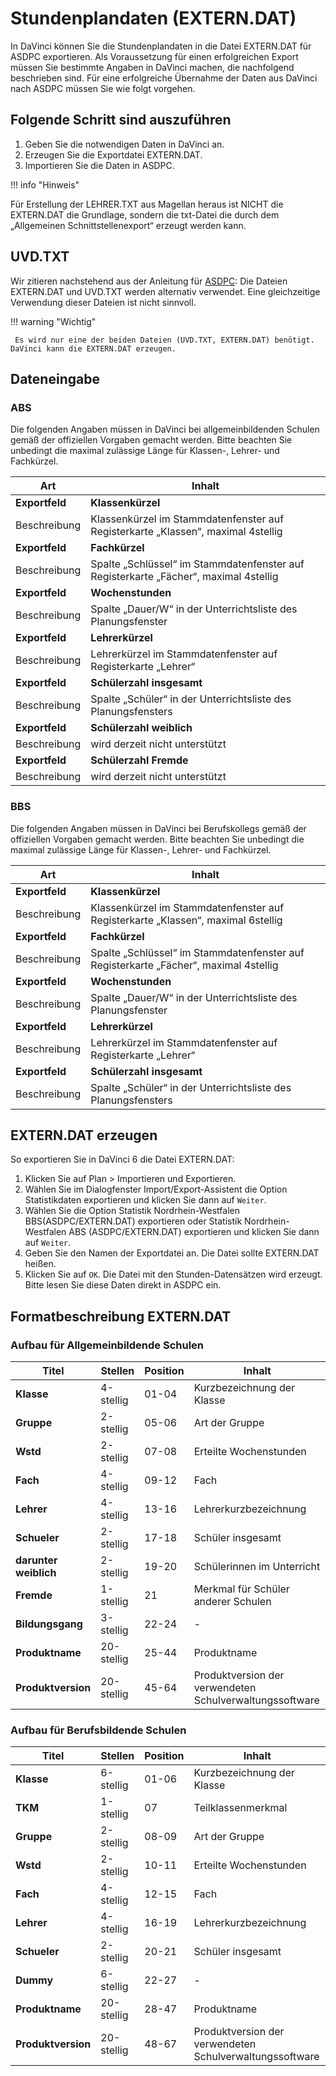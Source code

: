 # Stundenplandaten \(EXTERN.DAT\)

In DaVinci können Sie die Stundenplandaten in die Datei EXTERN.DAT für ASDPC exportieren. Als Voraussetzung für einen erfolgreichen Export müssen Sie bestimmte Angaben in DaVinci machen, die nachfolgend beschrieben sind. Für eine erfolgreiche Übernahme der Daten aus DaVinci nach ASDPC müssen Sie wie folgt vorgehen.

## Folgende Schritt sind auszuführen

1. Geben Sie die notwendigen Daten in DaVinci an.
2. Erzeugen Sie die Exportdatei EXTERN.DAT.
3. Importieren Sie die Daten in ASDPC.

!!! info "Hinweis"

   Für Erstellung der LEHRER.TXT aus Magellan heraus ist NICHT die EXTERN.DAT die Grundlage, sondern die txt-Datei die durch dem „Allgemeinen Schnittstellenexport“ erzeugt werden kann.

## UVD.TXT

Wir zitieren nachstehend aus der Anleitung für [ASDPC](https://schulverwaltungsprogramme.msb.nrw.de/asschule.pdf):
Die Dateien EXTERN.DAT und UVD.TXT werden alternativ verwendet. Eine gleichzeitige Verwendung dieser Dateien ist nicht sinnvoll.

!!! warning "Wichtig"

     Es wird nur eine der beiden Dateien (UVD.TXT, EXTERN.DAT) benötigt. DaVinci kann die EXTERN.DAT erzeugen.

## Dateneingabe

### ABS

Die folgenden Angaben müssen in DaVinci bei allgemeinbildenden Schulen gemäß der offiziellen Vorgaben gemacht werden. Bitte beachten Sie unbedingt die maximal zulässige Länge für Klassen-, Lehrer- und Fachkürzel.

Art               | Inhalt
----------------- | ------
**Exportfeld**    | **Klassenkürzel**
Beschreibung      | Klassenkürzel im Stammdatenfenster auf Registerkarte „Klassen“, maximal 4stellig
**Exportfeld**    | **Fachkürzel**
Beschreibung      | Spalte „Schlüssel“ im Stammdatenfenster auf Registerkarte „Fächer“, maximal 4stellig
**Exportfeld**    | **Wochenstunden**
Beschreibung      | Spalte „Dauer/W“ in der Unterrichtsliste des Planungsfenster
**Exportfeld**    | **Lehrerkürzel**
Beschreibung      | Lehrerkürzel im Stammdatenfenster auf Registerkarte „Lehrer“
**Exportfeld**    | **Schülerzahl insgesamt**
Beschreibung      | Spalte „Schüler“ in der Unterrichtsliste des Planungsfensters
**Exportfeld**    | **Schülerzahl weiblich**
Beschreibung      | wird derzeit nicht unterstützt
**Exportfeld**    | **Schülerzahl Fremde**
Beschreibung      | wird derzeit nicht unterstützt

### BBS

Die folgenden Angaben müssen in DaVinci bei Berufskollegs gemäß der offiziellen Vorgaben gemacht werden. Bitte beachten Sie unbedingt die maximal zulässige Länge für Klassen-, Lehrer- und Fachkürzel.

Art               | Inhalt
----------------- | ------
**Exportfeld**    | **Klassenkürzel**
Beschreibung      | Klassenkürzel im Stammdatenfenster auf Registerkarte „Klassen“, maximal 6stellig
**Exportfeld**    | **Fachkürzel**
Beschreibung      | Spalte „Schlüssel“ im Stammdatenfenster auf Registerkarte „Fächer“, maximal 4stellig
**Exportfeld**    | **Wochenstunden**
Beschreibung      | Spalte „Dauer/W“ in der Unterrichtsliste des Planungsfenster
**Exportfeld**    | **Lehrerkürzel**
Beschreibung      | Lehrerkürzel im Stammdatenfenster auf Registerkarte „Lehrer“
**Exportfeld**    | **Schülerzahl insgesamt**
Beschreibung      | Spalte „Schüler“ in der Unterrichtsliste des Planungsfensters

## EXTERN.DAT erzeugen

So exportieren Sie in DaVinci 6 die Datei EXTERN.DAT:

1. Klicken Sie auf Plan > Importieren und Exportieren.
2. Wählen Sie im Dialogfenster Import/Export-Assistent die Option Statistikdaten exportieren und klicken Sie dann auf `Weiter`.
3. Wählen Sie die Option Statistik Nordrhein-Westfalen BBS\(ASDPC/EXTERN.DAT\) exportieren oder Statistik Nordrhein-Westfalen ABS \(ASDPC/EXTERN.DAT\) exportieren und klicken Sie dann auf `Weiter`.
4. Geben Sie den Namen der Exportdatei an. Die Datei sollte EXTERN.DAT heißen.  
5. Klicken Sie auf `OK`. Die Datei mit den Stunden-Datensätzen wird erzeugt. Bitte lesen Sie diese Daten direkt in ASDPC ein.

## Formatbeschreibung EXTERN.DAT

### Aufbau für Allgemeinbildende Schulen

Titel                 | Stellen    | Position | Inhalt
--------------------- | ---------- | -------- | ------
**Klasse**            | 4-stellig  | 01-04    | Kurzbezeichnung der Klasse
**Gruppe**            | 2-stellig  | 05-06    | Art der Gruppe
**Wstd**              | 2-stellig  | 07-08    | Erteilte Wochenstunden
**Fach**              | 4-stellig  | 09-12    | Fach
**Lehrer**            | 4-stellig  | 13-16    | Lehrerkurzbezeichnung
**Schueler**          | 2-stellig  | 17-18    | Schüler insgesamt
**darunter weiblich** | 2-stellig  | 19-20    | Schülerinnen im Unterricht
**Fremde**            | 1-stellig  |    21    | Merkmal für Schüler anderer Schulen
**Bildungsgang**      | 3-stellig  | 22-24    | -
**Produktname**       | 20-stellig | 25-44    | Produktname
**Produktversion**    | 20-stellig | 45-64    | Produktversion der verwendeten Schulverwaltungssoftware

### Aufbau für Berufsbildende Schulen

Titel                 | Stellen    | Position | Inhalt
--------------------- | ---------- | -------- | ------
**Klasse**            | 6-stellig  | 01-06    | Kurzbezeichnung der Klasse
**TKM**               | 1-stellig  |    07    | Teilklassenmerkmal
**Gruppe**            | 2-stellig  | 08-09    | Art der Gruppe
**Wstd**              | 2-stellig  | 10-11    | Erteilte Wochenstunden
**Fach**              | 4-stellig  | 12-15    | Fach
**Lehrer**            | 4-stellig  | 16-19    | Lehrerkurzbezeichnung
**Schueler**          | 2-stellig  | 20-21    | Schüler insgesamt
**Dummy**             | 6-stellig  | 22-27    | -
**Produktname**       | 20-stellig | 28-47    | Produktname
**Produktversion**    | 20-stellig | 48-67    | Produktversion der verwendeten Schulverwaltungssoftware
